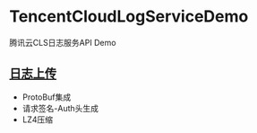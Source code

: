# TencentCloudLogServiceDemo
腾讯云CLS日志服务API Demo

## [日志上传](https://github.com/zwOvO/TencentCloudLogServiceDemo/blob/b8b2e295e88fa2aae1cf65d0dd53aaf193f57d98/src/main/java/io/github/zwovo/service/LogService.java#L26)
* ProtoBuf集成
* 请求签名-Auth头生成
* LZ4压缩
